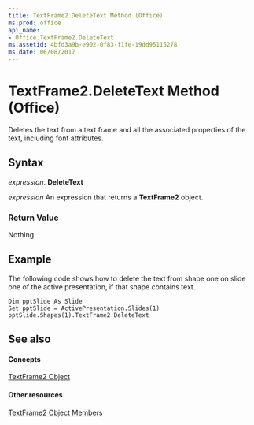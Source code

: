 ```yaml
---
title: TextFrame2.DeleteText Method (Office)
ms.prod: office
api_name:
- Office.TextFrame2.DeleteText
ms.assetid: 4bfd3a9b-e902-0f83-f1fe-19dd95115278
ms.date: 06/08/2017
---
```



# TextFrame2.DeleteText Method (Office)

Deletes the text from a text frame and all the associated properties of the text, including font attributes.


## Syntax

 _expression_. **DeleteText**

 _expression_ An expression that returns a **TextFrame2** object.


### Return Value

Nothing


## Example

The following code shows how to delete the text from shape one on slide one of the active presentation, if that shape contains text.


```
Dim pptSlide As Slide 
Set pptSlide = ActivePresentation.Slides(1) 
pptSlide.Shapes(1).TextFrame2.DeleteText
```


## See also


#### Concepts


[TextFrame2 Object](textframe2-object-office.md)
#### Other resources


[TextFrame2 Object Members](textframe2-members-office.md)

